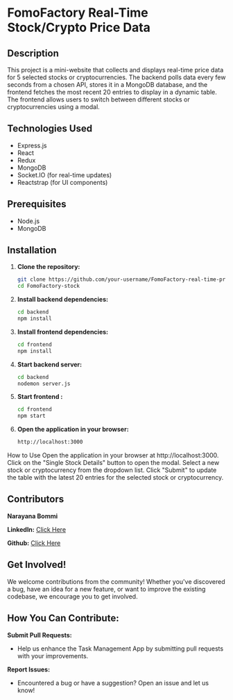 # FomoFactory Real-Time Stock/Crypto Price Data


## Description
This project is a mini-website that collects and displays real-time price data for 5 selected stocks or cryptocurrencies. The backend polls data every few seconds from a chosen API, stores it in a MongoDB database, and the frontend fetches the most recent 20 entries to display in a dynamic table. The frontend allows users to switch between different stocks or cryptocurrencies using a modal.

## Technologies Used
* Express.js
* React
* Redux
* MongoDB
* Socket.IO (for real-time updates)
* Reactstrap (for UI components)

## Prerequisites
* Node.js
* MongoDB

## Installation
1. **Clone the repository:**
   ```bash
   git clone https://github.com/your-username/FomoFactory-real-time-price-data.git
   cd FomoFactory-stock
2. **Install backend dependencies:**
   ```bash
   cd backend
   npm install

3. **Install frontend dependencies:**
   ```bash
   cd frontend
   npm install
4. **Start backend server:**
   ```bash
   cd backend
   nodemon server.js
5. **Start frontend :**
   ```bash
   cd frontend
   npm start
6. **Open the application in your browser:**
   ```bash
   http://localhost:3000
   
How to Use
Open the application in your browser at http://localhost:3000.
Click on the "Single Stock Details" button to open the modal.
Select a new stock or cryptocurrency from the dropdown list.
Click "Submit" to update the table with the latest 20 entries for the selected stock or cryptocurrency.

## Contributors
**Narayana Bommi**

**LinkedIn:** [Click Here](https://www.linkedin.com/in/b-narayana-926023316/)

**Github:** [Click Here](https://github.com/Narayan-B)

## Get Involved!
We welcome contributions from the community! Whether you've discovered a bug, have an idea for a new feature, or want to improve the existing codebase, we encourage you to get involved.

## How You Can Contribute:

**Submit Pull Requests:**

* Help us enhance the Task Management App by submitting pull requests with your improvements.

**Report Issues:**

* Encountered a bug or have a suggestion? Open an issue and let us know!

